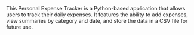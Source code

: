 This Personal Expense Tracker is a Python-based application that allows users to track their daily expenses. It features the ability to add expenses, view summaries by category and date, and store the data in a CSV file for future use.
